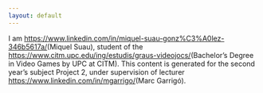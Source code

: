 ```yaml
---
layout: default
---
```


I am <https://www.linkedin.com/in/miquel-suau-gonz%C3%A0lez-346b5617a/>(Miquel Suau), student of the <https://www.citm.upc.edu/ing/estudis/graus-videojocs/>(Bachelor’s Degree in Video Games by UPC at CITM). This content is generated for the second year’s subject Project 2, under supervision of lecturer <https://www.linkedin.com/in/mgarrigo/>(Marc Garrigó).
